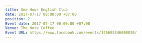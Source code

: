 ```yaml
---
title: One Hour English Club
date: 2017-07-17 08:08:00 +07:00
position: 2
Event date: 2017-07-17 00:00:00 +07:00
Venue: The Note Coffee
Event URL: https://www.facebook.com/events/145685346008830/
---
```


